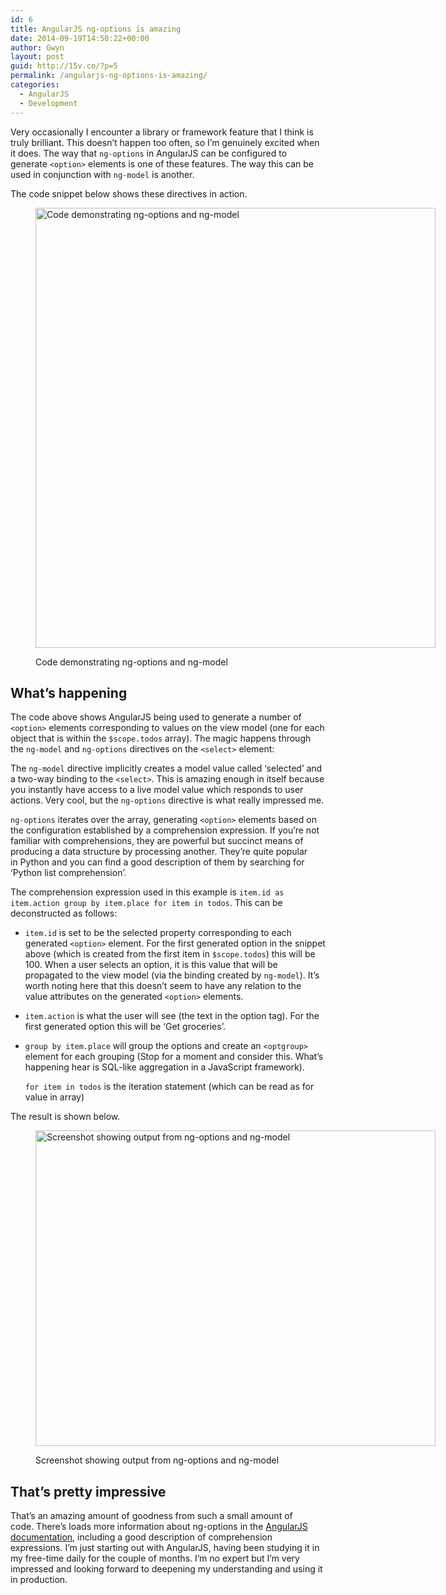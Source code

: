 ```yaml
---
id: 6
title: AngularJS ng-options is amazing
date: 2014-09-19T14:50:22+00:00
author: Gwyn
layout: post
guid: http://15v.co/?p=5
permalink: /angularjs-ng-options-is-amazing/
categories:
  - AngularJS
  - Development
---
```

Very occasionally I encounter a library or framework feature that I think is truly brilliant. This doesn’t happen too often, so I’m genuinely excited when it does. The way that `ng-options` in AngularJS can be configured to generate `<option>` elements is one of these features. The way this can be used in conjunction with `ng-model` is another.

The code snippet below shows these directives in action.<figure id="attachment_20" style="width: 640px" class="wp-caption alignnone">

[<img class="size-large wp-image-20" src="http://15v.co/wp-content/uploads/2014/09/Screen-Shot-2014-09-19-at-14.32.46-e1411134426610-930x1024.png" alt="Code demonstrating ng-options and ng-model" width="640" height="704" />](http://15v.co/wp-content/uploads/2014/09/Screen-Shot-2014-09-19-at-14.32.46-e1411134426610.png)<figcaption class="wp-caption-text">Code demonstrating ng-options and ng-model</figcaption></figure> 

## What&#8217;s happening

The code above shows AngularJS being used to generate a number of `<option>` elements corresponding to values on the view model (one for each object that is within the `$scope.todos` array). The magic happens through the `ng-model` and `ng-options` directives on the `<select>` element:

The `ng-model` directive implicitly creates a model value called ‘selected’ and a two-way binding to the `<select>`. This is amazing enough in itself because you instantly have access to a live model value which responds to user actions. Very cool, but the `ng-options` directive is what really impressed me.

`ng-options` iterates over the array, generating `<option>` elements based on the configuration established by a comprehension expression. If you’re not familiar with comprehensions, they are powerful but succinct means of producing a data structure by processing another. They&#8217;re quite popular in Python and you can find a good description of them by searching for &#8216;Python list comprehension&#8217;.

The comprehension expression used in this example is `item.id as item.action group by item.place for item in todos`. This can be deconstructed as follows:

  * `item.id` is set to be the selected property corresponding to each generated `<option>` element. For the first generated option in the snippet above (which is created from the first item in `$scope.todos`) this will be 100. When a user selects an option, it is this value that will be propagated to the view model (via the binding created by `ng-model`). It’s worth noting here that this doesn’t seem to have any relation to the value attributes on the generated `<option>` elements.
  * `item.action` is what the user will see (the text in the option tag). For the first generated option this will be ‘Get groceries’.
  * `group by item.place` will group the options and create an `<optgroup>` element for each grouping (Stop for a moment and consider this. What&#8217;s happening hear is SQL-like aggregation in a JavaScript framework).
  
    `for item in todos` is the iteration statement (which can be read as for value in array)

The result is shown below.<figure id="attachment_21" style="width: 640px" class="wp-caption alignnone">

[<img class="size-large wp-image-21" src="http://15v.co/wp-content/uploads/2014/09/Screen-Shot-2014-09-19-at-14.33.56-1024x808.png" alt="Screenshot showing output from ng-options and ng-model" width="640" height="505" />](http://15v.co/wp-content/uploads/2014/09/Screen-Shot-2014-09-19-at-14.33.56.png)<figcaption class="wp-caption-text">Screenshot showing output from ng-options and ng-model</figcaption></figure> 

## That&#8217;s pretty impressive

That&#8217;s an amazing amount of goodness from such a small amount of code. There’s loads more information about ng-options in the [AngularJS documentation](https://docs.angularjs.org/api/ng/directive/select "AngularJS documentation site"), including a good description of comprehension expressions. I’m just starting out with AngularJS, having been studying it in my free-time daily for the couple of months. I’m no expert but I’m very impressed and looking forward to deepening my understanding and using it in production.